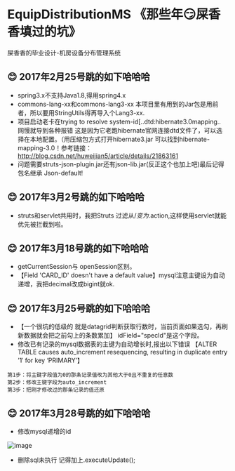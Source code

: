 # EquipDistributionMS 《那些年:smirk:屎香香填过的坑》
屎香香的毕业设计-机房设备分布管理系统   

## :blush: 2017年2月25号跳的如下哈哈哈
+ spring3.x不支持Java1.8,得用spring4.x
+ commons-lang-xx和commons-lang3-xx 本项目里有用到的Jar包是用前者，所以要用StringUtils得再导入个Lang3-xx.
+ 项目启动老卡在trying to resolve system-id[..dtd:hibernate3.0mapping.. 网慢就导到各种报错 这是因为它老跑hibernate官网连接dtd文件了，可以选择在本地配置。（用压缩包方式打开hibernate3.jar 可以找到hibernate-mapping-3.0！参考链接：http://blog.csdn.net/huweijian5/article/details/21863161
+ <result type="json"></result>问题需要struts-json-plugin.jar还有json-lib.jar(反正这个也加上吧)最后记得包名继承 Json-default!

## :blush: 2017年3月2号跳的如下哈哈哈
+ struts和servlet共用时，我把Struts 过滤从/*变为*.action,这样使用servlet就能优先被拦截到啦。

## :blush: 2017年3月18号跳的如下哈哈哈
+ getCurrentSession与 openSession区别。
+ 【Field 'CARD_ID' doesn't have a default value】mysql注意主键设为自动递增，我把decimal改成bigint就ok.

## :blush: 2017年3月25号跳的如下哈哈哈
+ 【一个很坑的低级的 就是datagrid判断获取行数时，当前页面如果选勾，再刷新数据就会把之前勾上的条数累加】 idField="specId"是这个字段。
+ 修改已有记录的mysql数据表的主键为自动增长时,报出以下错误
【ALTER TABLE causes auto_increment resequencing, resulting in duplicate entry ’1′ for key ‘PRIMARY’】
 ```  
 第1步：将主键字段值为0的那条记录值改为其他大于0且不重复的任意数
 第2步：修改主键字段为auto_increment
第3步：把刚才修改过的那条记录的值还原
 ``` 
 
## :blush: 2017年3月28号跳的如下哈哈哈
+ 修改mysql递增的id

![image](https://github.com/WuqingVika/EquipDistributionMS/blob/master/WebRoot/img/helpOne.jpg)

+ 删除sql未执行
记得加上.executeUpdate();